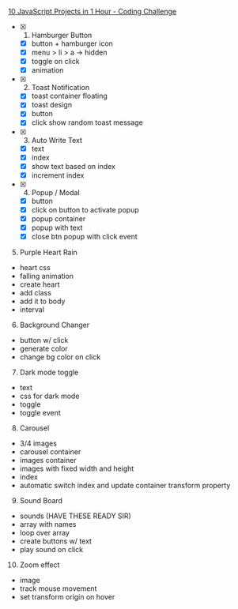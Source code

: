 [10 JavaScript Projects in 1 Hour - Coding Challenge](https://www.youtube.com/watch?v=8GPPJpiLqHk)
- [x] 1. Hamburger Button
  - [x] button + hamburger icon
  - [x] menu > li > a -> hidden
  - [x] toggle on click
  - [x] animation
- [x] 2. Toast Notification
  - [x] toast container floating
  - [x] toast design
  - [x] button
  - [x] click show random toast message
- [x] 3. Auto Write Text
  - [x] text
  - [x] index
  - [x] show text based on index
  - [x] increment index
- [x] 4. Popup / Modal
  - [x] button
  - [x] click on button to activate popup
  - [x] popup container
  - [x] popup with text
  - [x] close btn popup with click event
5. Purple Heart Rain
  - heart css
  - falling animation
  - create heart
  - add class
  - add it to body
  - interval
6. Background Changer
  - button w/ click
  - generate color
  - change bg color on click
7. Dark mode toggle
  - text
  - css for dark mode
  - toggle
  - toggle event
8. Carousel
  - 3/4 images
  - carousel container
  - images container
  - images with fixed width and height
  - index
  - automatic switch index and update container transform property
9. Sound Board
  - sounds (HAVE THESE READY SIR)
  - array with names
  - loop over array
  - create buttons w/ text
  - play sound on click
10. Zoom effect
  - image
  - track mouse movement
  - set transform origin on hover
